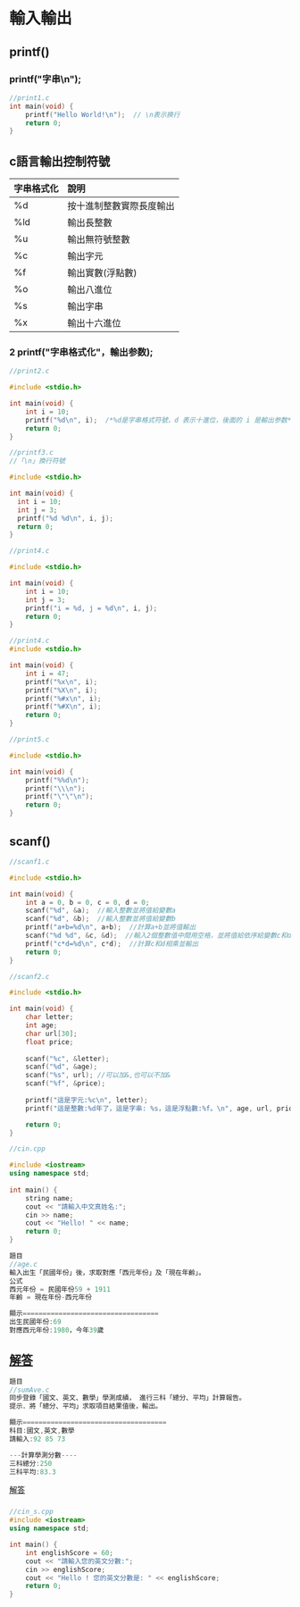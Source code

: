 # 輸入輸出


## printf()
### printf("字串\n");
```c
//print1.c
int main(void) {
    printf("Hello World!\n");  // \n表示换行
    return 0;
}
```

## c語言輸出控制符號
| 字串格式化 | 說明 |
|:---------|:----|
|%d | 按十進制整數實際長度輸出 |
|%ld | 輸出長整數 |
|%u  | 輸出無符號整數 |
|%c  | 輸出字元 |
|%f  | 輸出實數(浮點數) |
|%o  | 輸出八進位 |
|%s  | 輸出字串 |
|%x  | 輸出十六進位 |

### 2 printf("字串格式化"，輸出参数);
```c
//print2.c

#include <stdio.h>

int main(void) {
    int i = 10;
    printf("%d\n", i);  /*%d是字串格式符號，d 表示十進位，後面的 i 是輸出参数*/
    return 0;
}
```

```c
//printf3.c
//「\n」換行符號

#include <stdio.h>

int main(void) {
  int i = 10;
  int j = 3;
  printf("%d %d\n", i, j);
  return 0;
}
```

```c
//print4.c

#include <stdio.h>

int main(void) {
    int i = 10;
    int j = 3;
    printf("i = %d, j = %d\n", i, j);
    return 0;
}
```

```c
//print4.c
#include <stdio.h>

int main(void) {
    int i = 47;
    printf("%x\n", i);   
    printf("%X\n", i);   
    printf("%#x\n", i);   
    printf("%#X\n", i);   
    return 0;
}
```

```c
//print5.c

#include <stdio.h>

int main(void) {
    printf("%%d\n");
    printf("\\\n");
    printf("\"\"\n");
    return 0;
}
```

## scanf()
```c
//scanf1.c

#include <stdio.h>

int main(void) {
    int a = 0, b = 0, c = 0, d = 0;
    scanf("%d", &a);  //輸入整數並將值給變數a
    scanf("%d", &b);  //輸入整數並將值給變數b
    printf("a+b=%d\n", a+b);  //計算a+b並將值輸出
    scanf("%d %d", &c, &d);  //輸入2個整數值中間用空格，並將值給依序給變數c和d
    printf("c*d=%d\n", c*d);  //計算c和d相乘並輸出
    return 0;
}
```

```c
//scanf2.c

#include <stdio.h>

int main(void) {
    char letter;
    int age;
    char url[30];
    float price;
   
    scanf("%c", &letter);
    scanf("%d", &age);
    scanf("%s", url); //可以加&,也可以不加&
    scanf("%f", &price);
   
    printf("這是字元:%c\n", letter);
    printf("這是整數:%d年了，這是字串: %s，這是浮點數:%f。\n", age, url, price);

    return 0;
}
```



```c++
//cin.cpp

#include <iostream>
using namespace std;
	
int main() {
	string name;
	cout << "請輸入中文真姓名:";
	cin >> name;
	cout << "Hello! " << name;
	return 0;
}	
```

```c
題目
//age.c
輸入出生「民國年份」後，求取對應「西元年份」及「現在年齡」。
公式 
西元年份 = 民國年份59 + 1911 
年齡 = 現在年份-西元年份 

顯示==================================
出生民國年份:69
對應西元年份:1980，今年39歲
```
[解答](https://repl.it/@roberthsu2003/age)
---
```c
題目
//sumAve.c
同步登錄「國文、英文、數學」學測成績， 進行三科「總分、平均」計算報告。
提示．將「總分、平均」求取項目結果值後，輸出。

顯示====================================
科目:國文,英文,數學
請輸入:92 85 73

---計算學測分數----
三科總分:250
三科平均:83.3
```
[解答](https://repl.it/@roberthsu2003/sumAve)
### 
	
```c++
//cin_s.cpp
#include <iostream>
using namespace std;

int main() {
	int englishScore = 60;
	cout << "請輸入您的英文分數:";
	cin >> englishScore;
	cout << "Hello ! 您的英文分數是: " << englishScore;
	return 0;
}
```

